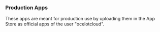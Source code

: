 ### Production Apps

These apps are meant for production use by uploading them in the App Store as official apps of the user "ocelotcloud".